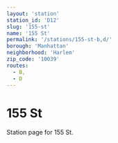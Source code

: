 ```yaml
---
layout: 'station'
station_id: 'D12'
slug: '155-st'
name: '155 St'
permalink: '/stations/155-st-b,d/'
borough: 'Manhattan'
neighborhood: 'Harlem'
zip_code: '10039'
routes:
  - B,
  - D
---
```

# 155 St

Station page for 155 St.
